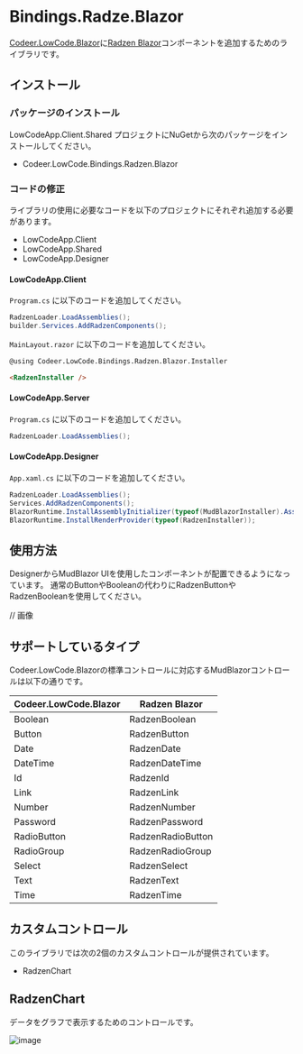 # Bindings.Radze.Blazor

[Codeer.LowCode.Blazor](https://github.com/Codeer-Software/Codeer.LowCode.Blazor.Manual/blob/main/JP/README.md)に[Radzen Blazor](https://github.com/radzenhq/radzen-blazor)コンポーネントを追加するためのライブラリです。

## インストール

### パッケージのインストール

LowCodeApp.Client.Shared プロジェクトにNuGetから次のパッケージをインストールしてください。

- Codeer.LowCode.Bindings.Radzen.Blazor

### コードの修正

ライブラリの使用に必要なコードを以下のプロジェクトにそれぞれ追加する必要があります。

- LowCodeApp.Client
- LowCodeApp.Shared
- LowCodeApp.Designer

#### LowCodeApp.Client

`Program.cs` に以下のコードを追加してください。

```csharp
RadzenLoader.LoadAssemblies();
builder.Services.AddRadzenComponents();
```

`MainLayout.razor` に以下のコードを追加してください。

```html
@using Codeer.LowCode.Bindings.Radzen.Blazor.Installer

<RadzenInstaller />
```

#### LowCodeApp.Server

`Program.cs` に以下のコードを追加してください。

```csharp
RadzenLoader.LoadAssemblies();
```

#### LowCodeApp.Designer

`App.xaml.cs` に以下のコードを追加してください。

```csharp
RadzenLoader.LoadAssemblies();
Services.AddRadzenComponents();
BlazorRuntime.InstallAssemblyInitializer(typeof(MudBlazorInstaller).Assembly);
BlazorRuntime.InstallRenderProvider(typeof(RadzenInstaller));
```

## 使用方法

DesignerからMudBlazor UIを使用したコンポーネントが配置できるようになっています。
通常のButtonやBooleanの代わりにRadzenButtonやRadzenBooleanを使用してください。

// 画像

## サポートしているタイプ

Codeer.LowCode.Blazorの標準コントロールに対応するMudBlazorコントロールは以下の通りです。

| Codeer.LowCode.Blazor | Radzen Blazor |
| --- | --- |
| Boolean | RadzenBoolean |
| Button | RadzenButton |
| Date | RadzenDate |
| DateTime | RadzenDateTime |
| Id | RadzenId |
| Link | RadzenLink |
| Number | RadzenNumber |
| Password | RadzenPassword |
| RadioButton | RadzenRadioButton |
| RadioGroup | RadzenRadioGroup |
| Select | RadzenSelect |
| Text | RadzenText |
| Time | RadzenTime |

## カスタムコントロール

このライブラリでは次の2個のカスタムコントロールが提供されています。

- RadzenChart

## RadzenChart

データをグラフで表示するためのコントロールです。

![image](https://github.com/user-attachments/assets/f96e2de1-8c9e-40d3-8a5b-224036e0ec28)
